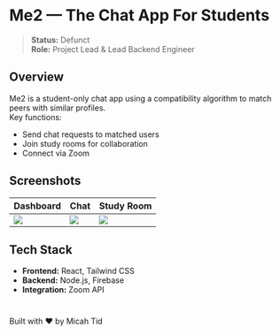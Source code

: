 # Me2 — The Chat App For Students

> **Status:** Defunct  
> **Role:** Project Lead & Lead Backend Engineer  


## Overview
Me2 is a student-only chat app using a compatibility algorithm to match peers with similar profiles.  
Key functions:
- Send chat requests to matched users
- Join study rooms for collaboration
- Connect via Zoom



## Screenshots
| Dashboard | Chat | Study Room |
|-----------|------|------------|
| ![](https://micahtid.vercel.app/me2/1.jpg) | ![](https://micahtid.vercel.app/me2/2.jpg) | ![](https://micahtid.vercel.app/me2/3.jpg) |



## Tech Stack
- **Frontend:** React, Tailwind CSS  
- **Backend:** Node.js, Firebase  
- **Integration:** Zoom API

#

Built with ❤️ by Micah Tid
